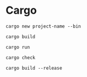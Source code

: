 # Cargo

`cargo new project-name --bin`

`cargo build`

`cargo run`

`cargo check`

`cargo build --release`